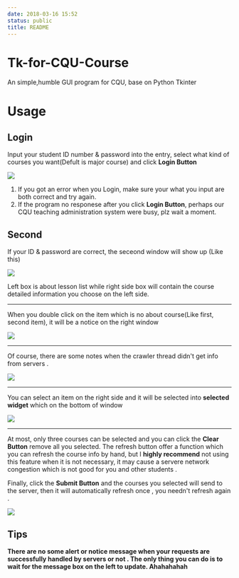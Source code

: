 ```yaml
---
date: 2018-03-16 15:52
status: public
title: README
---
```


# Tk-for-CQU-Course
An simple,humble GUI program for CQU, base on Python Tkinter

# Usage
## Login
 Input your student ID number & password into the entry, select what kind of courses you want(Defult is major course) and click **Login Button**

![](https://github.com/WananpIG/Tk-for-CQU-Course/blob/master/_image/README/15-55-25.jpg)


1. If you got an error when you Login, make sure your what you input are both correct and try again.
2. If the program no responese after you click **Login Button**, perhaps  our CQU teaching administration system were busy, plz wait a moment.

## Second 

If your ID & password are correct, the seceond window will show up
(Like this)

![](https://github.com/WananpIG/Tk-for-CQU-Course/blob/master/_image/README/15-57-30.jpg)



Left box is about lesson list while right side box will contain the course detailed information you choose on the left side.

-----

When you double click on the item which is no about course(Like first, second item), it will be a notice on the right window  

![](https://github.com/WananpIG/Tk-for-CQU-Course/blob/master/_image/README/16-15-50.jpg)

--------------

Of course, there are some notes when the crawler thread didn't get info from servers .


![](https://github.com/WananpIG/Tk-for-CQU-Course/blob/master/_image/README/16-59-02.jpg)


-----------


You can select an item on the right side and it will be selected into **selected widget** which on the bottom of window

![](https://github.com/WananpIG/Tk-for-CQU-Course/blob/master/_image/README/16-36-45.jpg)


-----------------------


At most,   only three courses can be selected and you can click the **Clear Button** remove all you selected.
The refresh button offer a function which you can refresh  the course info by hand, but  I **highly recommend**  not using this feature when it is not necessary, it may cause a servere network congestion which is not good for you and other students .

Finally, click the **Submit Button** and the courses you selected will send to the server,  then it will automatically refresh once , you needn't refresh again .

![](https://github.com/WananpIG/Tk-for-CQU-Course/blob/master/_image/README/17-09-07.jpg)

## Tips
**There are no some alert or notice message when your  requests are successfully handled by servers or not .
The only thing you can do is to wait for the message box on the left to update.
Ahahahahah**









